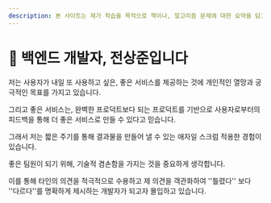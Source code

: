 ```yaml
---
description: 본 사이트는 제가 학습을 목적으로 책이나, 알고리즘 문제에 대한 요약을 담고 있습니다.
---
```


# 👋 백엔드 개발자, 전상준입니다

저는 사용자가 내일 또 사용하고 싶은, 좋은 서비스를 제공하는 것에 개인적인 열망과 궁극적인 목표를 가지고 있습니다.

그리고 좋은 서비스는, 완벽한 프로덕트보다 되는 프로덕트를 기반으로 사용자로부터의 피드백을 통해 더 좋은 서비스로 만들 수 있다고 믿습니다.

그래서 저는 짧은 주기를 통해 결과물을 만들어 낼 수 있는 애자일 스크럼 적용한 경험이 있습니다.

좋은 팀원이 되기 위해, 기술적 겸손함을 가지는 것을 중요하게 생각합니다.

이를 통해 타인의 의견을 적극적으로 수용하고 제 의견을 객관화하여 ''틀렸다'' 보다 ''다르다''를 명확하게 제시하는 개발자가 되고자 몰입하고 있습니다.

